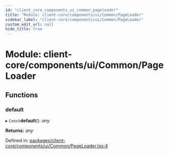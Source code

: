```yaml
---
id: "client_core_components_ui_common_pageloader"
title: "Module: client-core/components/ui/Common/PageLoader"
sidebar_label: "client-core/components/ui/Common/PageLoader"
custom_edit_url: null
hide_title: true
---
```


# Module: client-core/components/ui/Common/PageLoader

## Functions

### default

▸ `Const`**default**(): *any*

**Returns:** *any*

Defined in: [packages/client-core/components/ui/Common/PageLoader.tsx:4](https://github.com/xr3ngine/xr3ngine/blob/5a0f83ed8/packages/client-core/components/ui/Common/PageLoader.tsx#L4)
